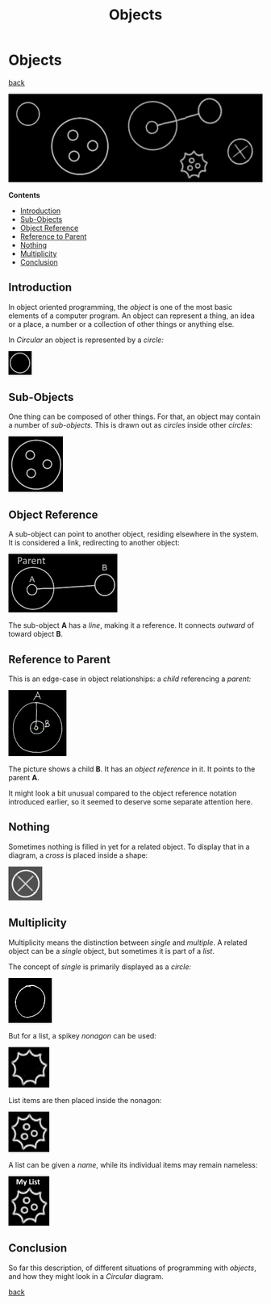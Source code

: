 ﻿---
title: "Objects"
image: "images/objects-page.png"
description: "In object oriented programming, the object is one of the most basic elements of a computer program. It can represent a thing, an idea or a place, a number or a collection of other things or anything else."
keywords:
  - objects
  - object oriented programming
  - object reference
  - nothing
  - null
  - multiplicity
  - circular
  - circular language
  - code visualization
  - visualization
  - programming
  - coding
  - computer programming
  - software engineering
  - software development
  - software design
  - software architecture
  - layered architecture
  - software
  - computers
---

Objects
=======

[back](../../)

<img src="images/objects-banner.png" width="700" />

__Contents__

- [Introduction](#introduction)
- [Sub-Objects](#sub-objects)
- [Object Reference](#object-reference)
- [Reference to Parent](#reference-to-parent)
- [Nothing](#nothing)
- [Multiplicity](#multiplicity)
- [Conclusion](#conclusion)

Introduction
------------

In object oriented programming, the *object* is one of the most basic elements of a computer program. An object can represent a thing, an idea or a place, a number or a collection of other things or anything else.

In *Circular* an object is represented by a *circle:*

![](images/Objects.001.png)

Sub-Objects
-----------

One thing can be composed of other things. For that, an object may contain a number of *sub-objects*. This is drawn out as *circles* inside other *circles:*

![](images/Objects.002.png)

Object Reference
----------------

A sub-object can point to another object, residing elsewhere in the system. It is considered a link, redirecting to another object:

![](images/Objects.003.png)

The sub-object __A__ has a *line*, making it a reference. It connects *outward* of toward object __B__.

Reference to Parent
-------------------

This is an edge-case in object relationships: a *child* referencing a *parent:*

![](images/reference-to-parent.png)

The picture shows a child __B__. It has an *object reference* in it. It points to the parent __A__.

It might look a bit unusual compared to the object reference notation introduced earlier, so it seemed to deserve some separate attention here.

Nothing
-------

Sometimes nothing is filled in yet for a related object. To display that in a diagram, a *cross* is placed inside a shape:

![](images/Objects.004.png)

Multiplicity
------------

Multiplicity means the distinction between *single* and *multiple*. A related object can be a *single* object, but sometimes it is part of a *list*.

The concept of *single* is primarily displayed as a *circle:*

![](images/Objects.005.png)

But for a list, a spikey *nonagon* can be used:

![](images/Objects.006.png)

List items are then placed inside the nonagon:

![](images/Objects.007.png)

A list can be given a *name*, while its individual items may remain nameless:

![](images/list-named-with-3-items.png)

Conclusion
----------

So far this description, of different situations of programming with *objects*, and how they might look in a *Circular* diagram.

[back](../../)